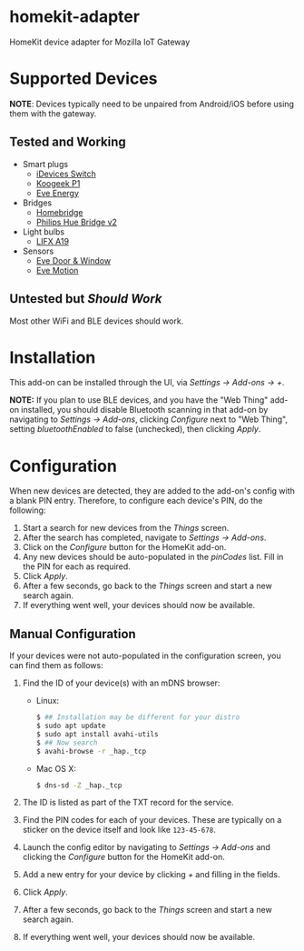 # homekit-adapter

HomeKit device adapter for Mozilla IoT Gateway

# Supported Devices

**NOTE**: Devices typically need to be unpaired from Android/iOS before using them with the gateway.

## Tested and Working

* Smart plugs
    * [iDevices Switch](https://store.idevicesinc.com/idevices-switch/)
    * [Koogeek P1](https://www.koogeek.com/p-p1.html)
    * [Eve Energy](https://www.evehome.com/en/eve-energy)
* Bridges
    * [Homebridge](https://github.com/nfarina/homebridge)
    * [Philips Hue Bridge v2](https://www2.meethue.com/en-us/p/hue-bridge/046677458478)
* Light bulbs
    * [LIFX A19](https://www.lifx.com/products/lifx)
* Sensors
    * [Eve Door &amp; Window](https://www.evehome.com/en/eve-door-window)
    * [Eve Motion](https://www.evehome.com/en/eve-motion)

## Untested but _Should Work_

Most other WiFi and BLE devices should work.

# Installation

This add-on can be installed through the UI, via _Settings -> Add-ons -> +_.

**NOTE:** If you plan to use BLE devices, and you have the "Web Thing" add-on installed, you should disable Bluetooth scanning in that add-on by navigating to _Settings -> Add-ons_, clicking _Configure_ next to "Web Thing", setting _bluetoothEnabled_ to false (unchecked), then clicking _Apply_.

# Configuration

When new devices are detected, they are added to the add-on's config with a blank PIN entry. Therefore, to configure each device's PIN, do the following:

1. Start a search for new devices from the _Things_ screen.
2. After the search has completed, navigate to _Settings -> Add-ons_.
3. Click on the _Configure_ button for the HomeKit add-on.
4. Any new devices should be auto-populated in the _pinCodes_ list. Fill in the PIN for each as required.
5. Click _Apply_.
6. After a few seconds, go back to the _Things_ screen and start a new search again.
7. If everything went well, your devices should now be available.

## Manual Configuration

If your devices were not auto-populated in the configuration screen, you can find them as follows:

1. Find the ID of your device(s) with an mDNS browser:
    * Linux:

        ```bash
        $ ## Installation may be different for your distro
        $ sudo apt update
        $ sudo apt install avahi-utils
        $ ## Now search
        $ avahi-browse -r _hap._tcp
        ```

    * Mac OS X:

        ```bash
        $ dns-sd -Z _hap._tcp
        ```

2. The ID is listed as part of the TXT record for the service.
3. Find the PIN codes for each of your devices. These are typically on a sticker on the device itself and look like `123-45-678`.
4. Launch the config editor by navigating to _Settings -> Add-ons_ and clicking the _Configure_ button for the HomeKit add-on.
5. Add a new entry for your device by clicking _+_ and filling in the fields.
6. Click _Apply_.
7. After a few seconds, go back to the _Things_ screen and start a new search again.
8. If everything went well, your devices should now be available.
